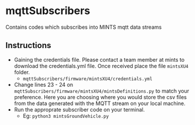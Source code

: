 # mqttSubscribers
Contains codes which subscribes into MINTS mqtt data streams

## Instructions 
- Gaining the credentials file.
  Please contact a team member at mints to download the credentials.yml file. Once received place the file `mintsXU4` folder. 
    - ```mqttSubscribers/firmware/mintsXU4/credentials.yml```
 -  Change lines 23 - 24 on ```mqttSubscribers/firmware/mintsXU4/mintsDefinitions.py``` to match your preference. Here you are choosing where you would store the csv files from the data generated with the MQTT stream on your local machine. 
 - Run the approprate subscriber code on your terminal.
    - Eg: ```python3 mintsGroundVehicle.py```
    
  
 
 
